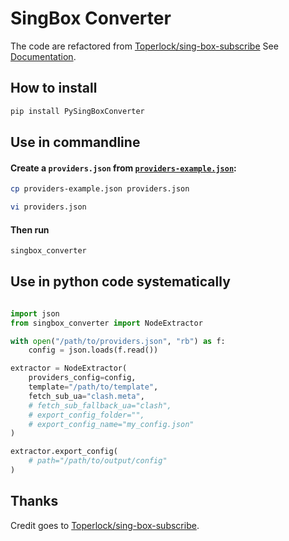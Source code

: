 # SingBox Converter

The code are refactored from [Toperlock/sing-box-subscribe](https://github.com/Toperlock/sing-box-subscribe) See [Documentation](https://github.com/Toperlock/sing-box-subscribe/blob/main/instructions/README.md).

## How to install

```bash
pip install PySingBoxConverter
```

## Use in commandline

#### Create a `providers.json` from [`providers-example.json`](https://raw.githubusercontent.com/dzhuang/sing-box-subscribe/main/providers-example.json):

```bash
cp providers-example.json providers.json

vi providers.json
```

#### Then run

```bash
singbox_converter
```

## Use in python code systematically

```python

import json
from singbox_converter import NodeExtractor

with open("/path/to/providers.json", "rb") as f:
    config = json.loads(f.read())

extractor = NodeExtractor(
    providers_config=config,
    template="/path/to/template",
    fetch_sub_ua="clash.meta",
    # fetch_sub_fallback_ua="clash",
    # export_config_folder="",
    # export_config_name="my_config.json"
)

extractor.export_config(
    # path="/path/to/output/config"
)

```


## Thanks
Credit goes to [Toperlock/sing-box-subscribe](https://github.com/Toperlock/sing-box-subscribe).